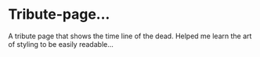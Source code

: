 # Tribute-page...
A tribute page that shows the time line of the dead. Helped me learn the art of styling to be easily readable...

